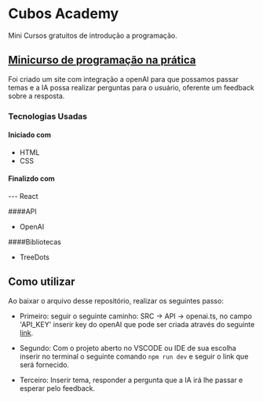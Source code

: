 # Cubos Academy

Mini Cursos gratuitos de introdução a programação.

## [Minicurso de programação na prática](https://github.com/jefersonbraine/Cubos.Academy/tree/master/Minicurso%20de%20Programa%C3%A7%C3%A3o%20na%20pr%C3%A1tica)
Foi criado um site com integração a openAI para que possamos passar temas e a IA possa realizar perguntas para o usuário,
oferente um feedback sobre a resposta.

### Tecnologias Usadas

#### Iniciado com
- HTML
- CSS

#### Finalizdo com
--- React

####API
- OpenAI

####Bibliotecas
- TreeDots


## Como utilizar
Ao baixar o arquivo desse repositório, realizar os seguintes passo:
- Primeiro: seguir o seguinte caminho: SRC -> API -> openai.ts, no campo 'API_KEY' inserir key do openAI que pode ser criada através do seguinte [link](https://platform.openai.com/settings/organization/api-keys).
  
- Segundo: Com o projeto aberto no VSCODE ou IDE de sua escolha inserir no terminal o seguinte comando `npm run dev` e seguir o link que será fornecido.

- Terceiro: Inserir tema, responder a pergunta que a IA irá lhe passar e esperar pelo feedback.
  
